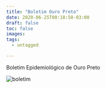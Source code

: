 ```yaml
---
title: "Boletim Ouro Preto"
date: 2020-06-25T00:18:58-03:00
draft: false
toc: false
images:
tags: 
  - untagged

---
```


Boletim Epidemiológico de Ouro Preto

![boletim](/boletimop-25-06.jpg)